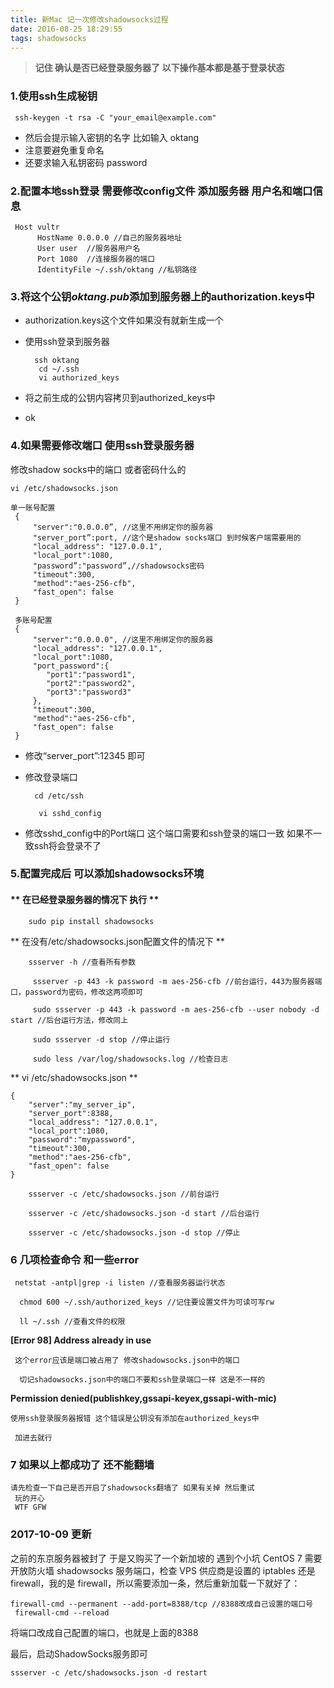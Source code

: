```yaml
---
title: 新Mac 记一次修改shadowsocks过程
date: 2016-08-25 18:29:55
tags: shadowsocks
---
```

>  **记住 确认是否已经登录服务器了 以下操作基本都是基于登录状态** 

### 1.使用ssh生成秘钥


     ssh-keygen -t rsa -C "your_email@example.com"
     
     
* 然后会提示输入密钥的名字 比如输入 oktang
* 注意要避免重复命名
* 还要求输入私钥密码 password

### 2.配置本地ssh登录 需要修改config文件 添加服务器 用户名和端口信息

     Host vultr
          HostName 0.0.0.0 //自己的服务器地址
          User user  //服务器用户名
          Port 1080  //连接服务器的端口
          IdentityFile ~/.ssh/oktang //私钥路径

### 3.将这个公钥*oktang.pub*添加到服务器上的authorization.keys中
     
* authorization.keys这个文件如果没有就新生成一个
* 使用ssh登录到服务器
		
		ssh oktang
		 cd ~/.ssh
	     vi authorized_keys
	    
* 将之前生成的公钥内容拷贝到authorized_keys中
* ok

### 4.如果需要修改端口 使用ssh登录服务器

修改shadow socks中的端口 或者密码什么的

    vi /etc/shadowsocks.json
    
    单一账号配置
     {
         "server":"0.0.0.0”, //这里不用绑定你的服务器
         "server_port”:port, //这个是shadow socks端口 到时候客户端需要用的
         "local_address": "127.0.0.1",
         "local_port":1080,
         "password”:"password”,//shadowsocks密码
         "timeout":300,
         "method":"aes-256-cfb",
         "fast_open": false
     }
     
     多账号配置
     {
         "server":"0.0.0.0", //这里不用绑定你的服务器
         "local_address": "127.0.0.1",
         "local_port":1080,
         "port_password":{
            "port1":"password1",
            "port2":"password2",
            "port3":"password3"
         },
         "timeout":300,
         "method":"aes-256-cfb",
         "fast_open": false
     }
* 修改“server_port”:12345 即可

* 修改登录端口

		cd /etc/ssh
		
	     vi sshd_config 
	    
* 修改sshd_config中的Port端口 这个端口需要和ssh登录的端口一致 如果不一致ssh将会登录不了


### 5.配置完成后 可以添加shadowsocks环境


#### ** 在已经登录服务器的情况下 执行 **



		sudo pip install shadowsocks
	

** 在没有/etc/shadowsocks.json配置文件的情况下  **

		ssserver -h //查看所有参数

		 ssserver -p 443 -k password -m aes-256-cfb //前台运行，443为服务器端口，password为密码，修改这两项即可

		 sudo ssserver -p 443 -k password -m aes-256-cfb --user nobody -d start //后台运行方法，修改同上

		 sudo ssserver -d stop //停止运行

		 sudo less /var/log/shadowsocks.log //检查日志
	
** vi /etc/shadowsocks.json **
	
	{
	    "server":"my_server_ip",
	    "server_port":8388,
	    "local_address": "127.0.0.1",
	    "local_port":1080,
	    "password":"mypassword",
	    "timeout":300,
	    "method":"aes-256-cfb",
	    "fast_open": false
    }
	    
		ssserver -c /etc/shadowsocks.json //前台运行

		ssserver -c /etc/shadowsocks.json -d start //后台运行

		ssserver -c /etc/shadowsocks.json -d stop //停止


### 6 几项检查命令 和一些error
	 netstat -antpl|grep -i listen //查看服务器运行状态

	  chmod 600 ~/.ssh/authorized_keys //记住要设置文件为可读可写rw
	
      ll ~/.ssh //查看文件的权限
	
 **[Error 98] Address already in use**
 
	 这个error应该是端口被占用了 修改shadowsocks.json中的端口
	 
	  切记shadowsocks.json中的端口不要和ssh登录端口一样 这是不一样的
	 
**Permission denied(publishkey,gssapi-keyex,gssapi-with-mic)**

	使用ssh登录服务器报错 这个错误是公钥没有添加在authorized_keys中 
	
     加进去就行

### 7 如果以上都成功了 还不能翻墙 
    请先检查一下自己是否开启了shadowsocks翻墙了 如果有关掉 然后重试
     玩的开心
     WTF GFW

     
### 2017-10-09 更新
之前的东京服务器被封了 于是又购买了一个新加坡的 遇到个小坑 CentOS 7 需要开放防火墙 shadowsocks 服务端口，检查 VPS 供应商是设置的 iptables 还是 firewall，我的是 firewall，所以需要添加一条，然后重新加载一下就好了：
        
    firewall-cmd --permanent --add-port=8388/tcp //8388改成自己设置的端口号
     firewall-cmd --reload

将端口改成自己配置的端口，也就是上面的8388

最后，启动ShadowSocks服务即可

    ssserver -c /etc/shadowsocks.json -d restart


